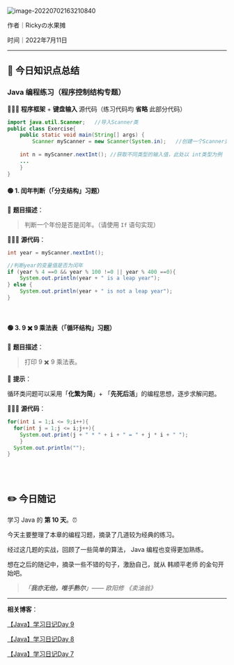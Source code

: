 ![image-20220702163210840](https://tva1.sinaimg.cn/large/e6c9d24ely1h3so0dh978j21du0l80vm.jpg)

作者｜Rickyの水果摊

时间｜2022年7月11日



---

## 🌈 今日知识点总结

### Java 编程练习（程序控制结构专题）

🧑🏻‍💻 **程序框架** + **键盘输入** 源代码（练习代码均 **省略** 此部分代码）

```java
import java.util.Scanner;   //导入Scanner类
public class Exercise{
	public static void main(String[] args) {
		Scanner myScanner = new Scanner(System.in);   //创建一个Scanner类的对象myScanner
    
    int n = myScanner.nextInt(); //获取不同类型的输入值，此处以 int类型为例
    ...
	}
}
```



#### 🟢 1. 闰年判断（「分支结构」习题）

📝 **题目描述**：

>  判断一个年份是否是闰年。（请使用 `If` 语句实现）

🧑🏻‍💻 **源代码**：

```java
int year = myScanner.nextInt();

//判断year的变量值是否为闰年
if (year % 4 ==0 && year % 100 !=0 || year % 400 ==0){
	System.out.println(year + " is a leap year");
} else {
	System.out.println(year + " is not a leap year");
}
```

<br/>

#### 🟢 3. 9 ✖️ 9 乘法表（「循环结构」习题）

📝 **题目描述**：

> 打印 9 ✖️ 9 乘法表。

🍉 **提示**：

循环类问题可以采用「**化繁为简**」+ 「**先死后活**」的编程思想，逐步求解问题。

🧑🏻‍💻 **源代码**：

```java
for(int i = 1;i <= 9;i++){
  for(int j = 1;j <= i;j++){
    System.out.print(j + " * " + i + " = " + j * i + " ");
	}
  System.out.println("");
}
```

<br/>



<br/>

## ✏️ 今日随记

学习 Java 的 **第 10 天**。⏰

今天主要整理了本章的编程习题，摘录了几道较为经典的练习。

经过这几题的实战，回顾了一些简单的算法， Java 编程也变得更加熟练。

想在之后的随记中，摘录一些不错的句子，激励自己，就从 韩顺平老师 的金句开始吧。

>  *「**我亦无他，唯手熟尔**」—— 欧阳修 《卖油翁》*

---

**相关博客**：

[【Java】学习日记Day 9](https://blog.csdn.net/qq_46025844/article/details/125669124?spm=1001.2014.3001.5501)

[【Java】学习日记Day 8](https://blog.csdn.net/qq_46025844/article/details/125649393?spm=1001.2014.3001.5501)

[【Java】学习日记Day 7](https://blog.csdn.net/qq_46025844/article/details/125624935?spm=1001.2014.3001.5502)









